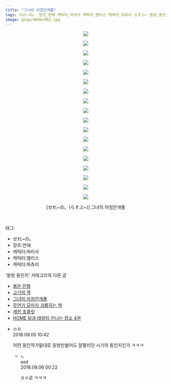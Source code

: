 ```yaml
---
title: "그녀의 아침안개풀"
tags: せれ~の。 장르_연애 캐릭터_마리사 캐릭터_앨리스 캐릭터_파츄리 らすぷ~ 동방_동인지
image: ghap/4684/001.jpg
---
```

<div class="article">
<p style="text-align: center; clear: none; float: none;"><img src="{{ site.nasurl }}/ghap/4684/001.jpg"/></p>
<p style="text-align: center; clear: none; float: none;"><img src="{{ site.nasurl }}/ghap/4684/002.jpg"/></p>
<p style="text-align: center; clear: none; float: none;"><img src="{{ site.nasurl }}/ghap/4684/003.jpg"/></p>
<p style="text-align: center; clear: none; float: none;"><img src="{{ site.nasurl }}/ghap/4684/004.jpg"/></p>
<p style="text-align: center; clear: none; float: none;"><img src="{{ site.nasurl }}/ghap/4684/005.jpg"/></p>
<p style="text-align: center; clear: none; float: none;"><img src="{{ site.nasurl }}/ghap/4684/006.jpg"/></p>
<p style="text-align: center; clear: none; float: none;"><img src="{{ site.nasurl }}/ghap/4684/007.jpg"/></p>
<p style="text-align: center; clear: none; float: none;"><img src="{{ site.nasurl }}/ghap/4684/008.jpg"/></p>
<p style="text-align: center; clear: none; float: none;"><img src="{{ site.nasurl }}/ghap/4684/009.jpg"/></p>
<p style="text-align: center; clear: none; float: none;"><img src="{{ site.nasurl }}/ghap/4684/010.jpg"/></p>
<p style="text-align: center; clear: none; float: none;"><img src="{{ site.nasurl }}/ghap/4684/011.jpg"/></p>
<p style="text-align: center; clear: none; float: none;"><img src="{{ site.nasurl }}/ghap/4684/012.jpg"/></p>
<p style="text-align: center; clear: none; float: none;"><img src="{{ site.nasurl }}/ghap/4684/013.jpg"/></p>
<p style="text-align: center; clear: none; float: none;"><img src="{{ site.nasurl }}/ghap/4684/014.jpg"/></p>
<p style="text-align: center; clear: none; float: none;"><img src="{{ site.nasurl }}/ghap/4684/015.jpg"/></p>
<p style="text-align: center; clear: none; float: none;"><img src="{{ site.nasurl }}/ghap/4684/016.jpg"/></p>
<p style="text-align: center; clear: none; float: none;"><img src="{{ site.nasurl }}/ghap/4684/017.jpg"/></p>
<p style="text-align: center; clear: none; float: none;"><img src="{{ site.nasurl }}/ghap/4684/018.jpg"/></p>
<p style="text-align: center; clear: none; float: none;">[せれ~の。(らすぷ~)] 그녀의 아침안개풀</p>
<p><br/></p>
</div><div class="tagTrail">
<p>태그: </p>
<ul>
<li>せれ~の。</li>
<li>장르:연애</li>
<li>캐릭터:마리사</li>
<li>캐릭터:앨리스</li>
<li>캐릭터:파츄리</li>
</ul>
</div><div class="another">
<p>'동방 동인지' 카테고리의 다른 글</p>
<ul>
<li><a href="/2018-09-05-ghap_4686">붉은 인형</a></li>
<li><a href="/2018-09-05-ghap_4685">고기의 책</a></li>
<li><a href="/2018-09-05-ghap_4684">그녀의 아침안개풀</a></li>
<li><a href="/2018-09-05-ghap_4683">무언가 모미지 괴롭히는 책</a></li>
<li><a href="/2018-09-05-ghap_4681">계란 초콜릿</a></li>
<li><a href="/2018-09-05-ghap_4680">HOME 달과 태양이 만나는 장소 4권</a></li>
</ul>
</div><div class="cb_module cb_fluid">
<div class="cb_wrt cb_profile">
<div class="comment">
<ul>
<li class="cb_thumb_off" id="comment15326455">
<div class="cb_comment_area">
<div class="cb_info_area">
<div class="cb_section">
<span class="cb_nick_name">ㅁㄹ</span>
</div>
<div class="cb_section">
<span class="cb_date">2018.09.05 10:42 </span>
</div>
</div>
<div class="cb_dsc_comment">
<p class="cb_dsc">
											어떤 동인작가말대로 동방만붙어도 잘팔리던 시기의 동인지인가 ㅋㅋㅋ
										</p>
</div>
<ul>
<li class="cb_thumb_off" id="comment15326830">
<span class="cb_bu_subnode">ㄴ</span>
<div class="cb_comment_area">
<div class="cb_info_area">
<div class="cb_section">
<span class="cb_nick_name">asd</span>
</div>
<div class="cb_section">
<span class="cb_date">2018.09.06 00:22 </span>
</div>
</div>
<div class="cb_dsc_comment">
<p class="cb_dsc">
																ㄹㅇ로 ㅋㅋㅋ
															</p>
</div>
</div>
</li>
</ul>
</div></li>
</ul>
</div>
</div><!-- commentList close -->
</div>